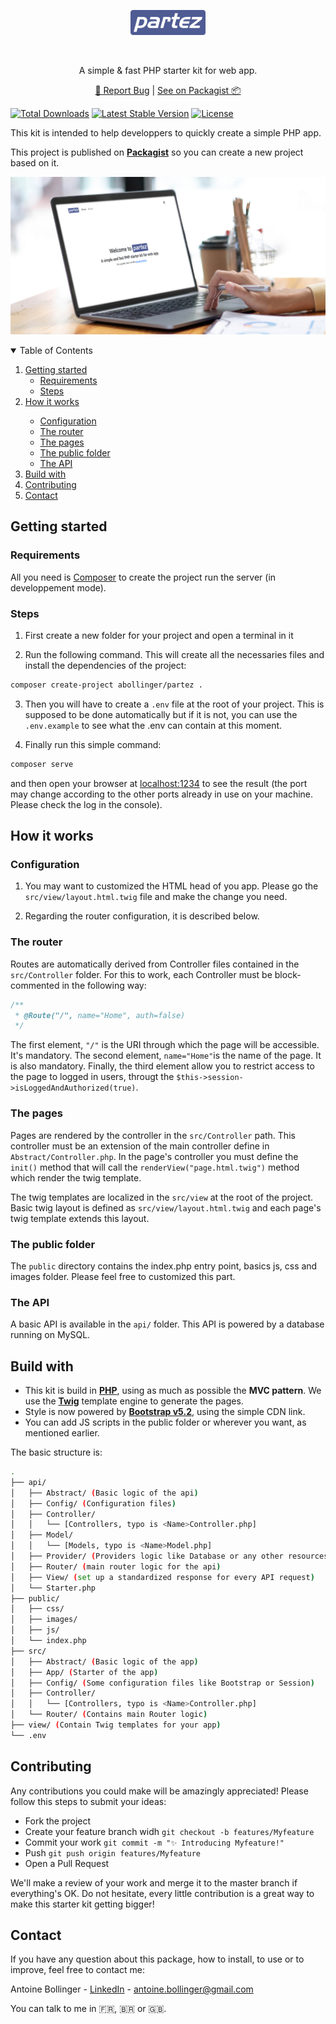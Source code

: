 <p align="center">
    <p align="center"><img src="/public/partez.png" height="40"/></p>
    <br/>
    <p align="center">A simple & fast PHP starter kit for web app.</p>
    <p align="center">
        <a href="https://github.com/Antoine-Bollinger/partez/issues">🐛 Report Bug</a> | <a href="https://packagist.org/packages/abollinger/partez">See on Packagist 📦️</a>
    </p>
</p>

[![Total Downloads](https://img.shields.io/packagist/dt/abollinger/partez)](https://packagist.org/packages/abollinger/partez)
[![Latest Stable Version](https://img.shields.io/packagist/v/abollinger/partez)](https://packagist.org/packages/abollinger/partez)
[![License](https://img.shields.io/packagist/l/abollinger/partez)](https://packagist.org/packages/abollinger/partez)

This kit is intended to help developpers to quickly create a simple PHP app.

This project is published on **[Packagist](https://packagist.org/packages/abollinger/partez)** so you can create a new project based on it.

![Home](/public/images/preview.jpg)

<!-- TABLE OF CONTENTS -->
<details open="open">
  <summary>Table of Contents</summary>
  <ol>
    <li>
      <a href="#getting-started">Getting started</a>
      <ul>
        <li><a href="#requirements">Requirements</a></li>
        <li><a href="#steps">Steps</a></li>
      </ul>
    </li>
    <li><a href="#how-it-works">How it works</a></li>
      <ul>
        <li><a href="/#configuration">Configuration</a></li>
        <li><a href="#the-router">The router</a></li>
        <li><a href="#the-pages">The pages</a></li>
        <li><a href="#the-public-folder">The public folder</a></li>
        <li><a href="#the-api">The API</a></li>
      </ul>
    <li><a href="#build-with">Build with</a></li>
    <li><a href="#contributing">Contributing</a></li>
    <li><a href="#contact">Contact</a></li>
  </ol>
</details>

## Getting started

### Requirements

All you need is [Composer](https://getcomposer.org/) to create the project run the server (in developpement mode).

### Steps

1. First create a new folder for your project and open a terminal in it

2. Run the following command. This will create all the necessaries files and install the dependencies of the project:

```bash
composer create-project abollinger/partez .
```

3. Then you will have to create a ```.env``` file at the root of your project. This is supposed to be done automatically but if it is not, you can use the ```.env.example``` to see what the .env can contain at this moment.

4. Finally run this simple command:

```bash
composer serve
``` 

and then open your browser at <a href="http://localhost:1234">localhost:1234</a> to see the result (the port may change according to the other ports already in use on your machine. Please check the log in the console).

## How it works

### Configuration

1. You may want to customized the HTML head of you app. Please go the ```src/view/layout.html.twig``` file and make the change you need.

2. Regarding the router configuration, it is described below.

### The router

Routes are automatically derived from Controller files contained in the ```src/Controller``` folder.
For this to work, each Controller must be block-commented in the following way:

```php
/**
 * @Route("/", name="Home", auth=false)
 */
```

The first element, ```"/"``` is the URI through which the page will be accessible. It's mandatory. 
The second element, ```name="Home"```is the name of the page. It is also mandatory.
Finally, the third element allow you to restrict access to the page to logged in users, througt the ```$this->session->isLoggedAndAuthorized(true)```.

### The pages

Pages are rendered by the controller in the ```src/Controller``` path. This controller must be an extension of the main controller define in ```Abstract/Controller.php```.
In the page's controller you must define the ```init()``` method that will call the ```renderView("page.html.twig")``` method which render the twig template.

The twig templates are localized in the ```src/view``` at the root of the project. Basic twig layout is defined as ```src/view/layout.html.twig``` and each page's twig template extends this layout.

### The public folder

The ```public``` directory contains the index.php entry point, basics js, css and images folder. Please feel free to customized this part.

### The API

A basic API is available in the ```api/``` folder. This API is powered by a database running on MySQL.

## Build with

- This kit is build in **[PHP](https://www.php.net/)**, using as much as possible the **MVC pattern**. We use the **[Twig](https://twig.symfony.com/)** template engine to generate the pages. 
- Style is now powered by **[Bootstrap v5.2](https://getbootstrap.com/)**, using the simple CDN link.
- You can add JS scripts in the public folder or wherever you want, as mentioned earlier.

The basic structure is: 

```bash
.
├── api/
│   ├── Abstract/ (Basic logic of the api)
│   ├── Config/ (Configuration files)
│   ├── Controller/
│   │   └── [Controllers, typo is <Name>Controller.php]
│   ├── Model/
│   │   └── [Models, typo is <Name>Model.php]
│   ├── Provider/ (Providers logic like Database or any other resources provider)
│   ├── Router/ (main router logic for the api)
│   ├── View/ (set up a standardized response for every API request)
│   └── Starter.php
├── public/
│   ├── css/
│   ├── images/
│   ├── js/
│   └── index.php
├── src/
│   ├── Abstract/ (Basic logic of the app)
│   ├── App/ (Starter of the app)
│   ├── Config/ (Some configuration files like Bootstrap or Session)
│   ├── Controller/
│   │   └── [Controllers, typo is <Name>Controller.php]
│   └── Router/ (Contains main Router logic)
├── view/ (Contain Twig templates for your app)
└── .env
```

<!--CONTRIBUTING -->

## Contributing

Any contributions you could make will be amazingly appreciated! Please follow this steps to submit your ideas:

- Fork the project
- Create your feature branch widh ```git checkout -b features/Myfeature```
- Commit your work ```git commit -m "✨ Introducing Myfeature!"```
- Push ```git push origin features/Myfeature```
- Open a Pull Request

We'll make a review of your work and merge it to the master branch if everything's OK.
Do not hesitate, every little contribution is a great way to make this starter kit getting bigger!

<!-- CONTACT -->

## Contact

If you have any question about this package, how to install, to use or to improve, feel free to contact me:

Antoine Bollinger - [LinkedIn](https://www.linkedin.com/in/antoinebollinger/) - [antoine.bollinger@gmail.com](mailto:antoine.bollinger@gmail.com)

You can talk to me in 🇫🇷, 🇧🇷 or 🇬🇧.